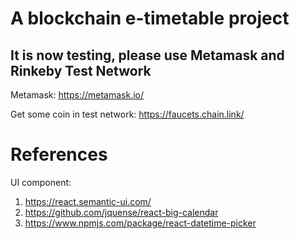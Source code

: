 # A blockchain e-timetable project
## It is now testing, please use Metamask and Rinkeby Test Network
Metamask: https://metamask.io/

Get some coin in test network: https://faucets.chain.link/

# References
UI component:
1. https://react.semantic-ui.com/
2. https://github.com/jquense/react-big-calendar
3. https://www.npmjs.com/package/react-datetime-picker